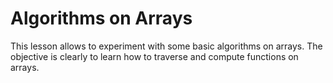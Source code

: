 
# Algorithms on Arrays #
This lesson allows to experiment with some basic algorithms on arrays. The objective is
clearly to learn how to traverse and compute functions on arrays.

